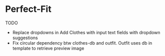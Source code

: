 # Perfect-Fit

TODO  
  - Replace dropdowns in Add Clothes with input text fields with dropdown suggestions  
  - Fix circular dependency btw clothes-db and outfit. Outfit uses db in template to retrieve preview image
